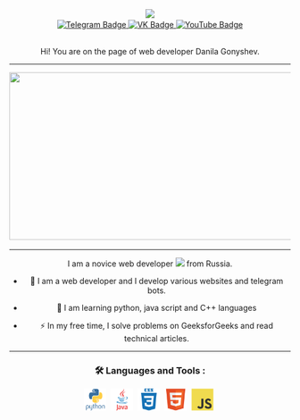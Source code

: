<div id="header" align="center">
  <img src="https://media.giphy.com/media/M9gbBd9nbDrOTu1Mqx/giphy.gif" width="100"/>

<div id="badges">
<a href="https://t.me/danila_gonyshev">
  <img src="https://img.shields.io/badge/Telegram-blue?logo=Telegram&logoColor=white" alt="Telegram Badge"/>
</a>
<a href="https://vk.com/danila_gonyshev">
  <img src="https://img.shields.io/badge/VK-blue?logo=VK&logoColor=white" alt="VK Badge"/>
</a>
<a href="youtube.com/danila_gonyshev">
  <img src="https://img.shields.io/badge/YOUTUBE-red?logo=YOUTUBE&logoColor=white" alt="YouTube Badge"/>
</a>
</div>

<img src="https://komarev.com/ghpvc/?username=your-github-username&style=flat-square&color=blue" alt=""/>

Hi! You are on the page of web developer Danila Gonyshev.

---

<div align="center">
  <img src="https://media.giphy.com/media/dWesBcTLavkZuG35MI/giphy.gif" width="600" height="300"/>
</div>

---

I am a novice web developer <img src="https://media.giphy.com/media/WUlplcMpOCEmTGBtBW/giphy.gif" width="30"> from Russia.

- :telescope: I am a web developer and I develop various websites and telegram bots.

- :seedling: I am learning python, java script and C++ languages

- :zap: In my free time, I solve problems on GeeksforGeeks and read technical articles.

---

### :hammer_and_wrench: Languages and Tools :
<div>
  <img src="https://github.com/devicons/devicon/blob/master/icons/python/python-original-wordmark.svg" title="Python" alt="Python" width="40" height="40"/>&nbsp;
  <img src="https://github.com/devicons/devicon/blob/master/icons/java/java-original-wordmark.svg" title="Java" alt="Java" width="40" height="40"/>&nbsp;
  <img src="https://github.com/devicons/devicon/blob/master/icons/css3/css3-plain-wordmark.svg"  title="CSS3" alt="CSS" width="40" height="40"/>&nbsp;
  <img src="https://github.com/devicons/devicon/blob/master/icons/html5/html5-original.svg" title="HTML5" alt="HTML" width="40" height="40"/>&nbsp;
  <img src="https://github.com/devicons/devicon/blob/master/icons/javascript/javascript-original.svg" title="JavaScript" alt="JavaScript" width="40" height="40"/>&nbsp;
</div>
